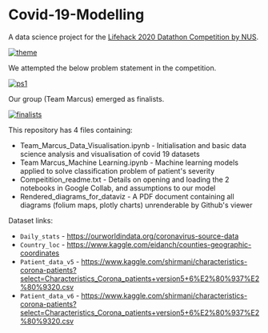 # Covid-19-Modelling
A data science project for the [Lifehack 2020 Datathon Competition by NUS](https://lifehack.nuscomputing.com/).

[![theme](https://github.com/marcus2188/Covid-19-Modelling/raw/master/misc/lifehack2020_theme.png)](#theme)

We attempted the below problem statement in the competition. 

[![ps1](https://github.com/marcus2188/Covid-19-Modelling/raw/master/misc/lifehack2020_ps1.png)](#ps1)

Our group (Team Marcus) emerged as finalists. 

[![finalists](https://github.com/marcus2188/Covid-19-Modelling/raw/master/misc/lifehack2020_finalists.png)](#finalists)

This repository has 4 files containing:
* Team_Marcus_Data_Visualisation.ipynb - Initialisation and basic data science analysis and visualisation of covid 19 datasets
* Team Marcus_Machine Learning.ipynb - Machine learning models applied to solve classification problem of patient's severity
* Compeitition_readme.txt - Details on opening and loading the 2 notebooks in Google Collab, and assumptions to our model
* Rendered_diagrams_for_dataviz - A PDF document containing all diagrams (folium maps, plotly charts) unrenderable by Github's viewer

Dataset links:
* `Daily_stats` - https://ourworldindata.org/coronavirus-source-data
* `Country_loc` - https://www.kaggle.com/eidanch/counties-geographic-coordinates
* `Patient_data_v5` - https://www.kaggle.com/shirmani/characteristics-corona-patients?select=Characteristics_Corona_patients+version5+6%E2%80%937%E2%80%9320.csv
* `Patient_data_v6` - https://www.kaggle.com/shirmani/characteristics-corona-patients?select=Characteristics_Corona_patients+version5+6%E2%80%937%E2%80%9320.csv
